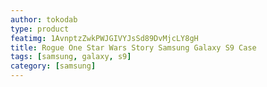 ```yaml
---
author: tokodab
type: product
featimg: 1AvnptzZwkPWJGIVYJsSd89DvMjcLY8gH
title: Rogue One Star Wars Story Samsung Galaxy S9 Case
tags: [samsung, galaxy, s9]
category: [samsung]
---
```

